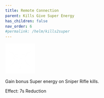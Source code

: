 ```yaml
---
title: Remote Connection
parent: Kills Give Super Energy
has_children: false
nav_order: 6
#permalink: /helm/kills2super
---
```


![](https://raw.githubusercontent.com/snowstormclan/Armor-Perks/master/images/Kills%202%20Super/Remote%20Connection.png)

Gain bonus Super energy on Sniper Rifle kills.

Effect: 7s Reduction
